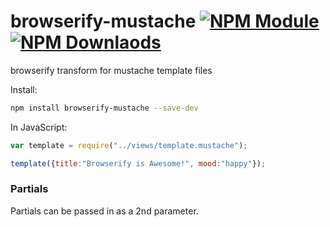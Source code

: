 browserify-mustache [![NPM Module](http://img.shields.io/npm/v/browserify-mustache.svg?style=flat-square)](https://npmjs.org/package/browserify-mustache) [![NPM Downlaods](http://img.shields.io/npm/dm/browserify-mustache.svg?style=flat-square)](https://npmjs.org/package/browserify-mustache)
===================

browserify transform for mustache template files

Install:
```bash
npm install browserify-mustache --save-dev
```

In JavaScript:
```js
var template = require("../views/template.mustache");

template({title:"Browserify is Awesome!", mood:"happy"});
```
### Partials
Partials can be passed in as a 2nd parameter.
